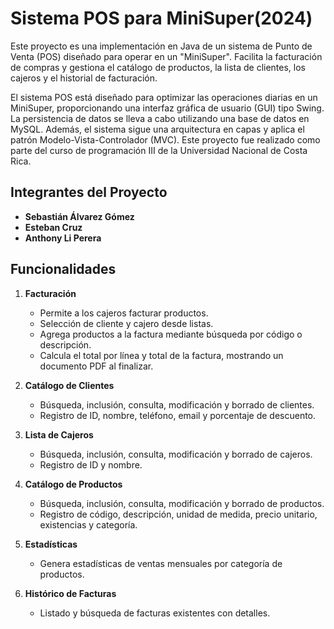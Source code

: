 # Sistema POS para MiniSuper(2024)

Este proyecto es una implementación en Java de un sistema de Punto de Venta (POS) diseñado para operar en un "MiniSuper". Facilita la facturación de compras y gestiona el catálogo de productos, la lista de clientes, los cajeros y el historial de facturación.

El sistema POS está diseñado para optimizar las operaciones diarias en un MiniSuper, proporcionando una interfaz gráfica de usuario (GUI) tipo Swing. La persistencia de datos se lleva a cabo utilizando una base de datos en MySQL. Además, el sistema sigue una arquitectura en capas y aplica el patrón Modelo-Vista-Controlador (MVC). Este proyecto fue realizado como parte del curso de programación III de la Universidad Nacional de Costa Rica.

## Integrantes del Proyecto

- **Sebastián Álvarez Gómez**
- **Esteban Cruz**
- **Anthony Li Perera**

## Funcionalidades

1. **Facturación**  
   - Permite a los cajeros facturar productos.
   - Selección de cliente y cajero desde listas.
   - Agrega productos a la factura mediante búsqueda por código o descripción.
   - Calcula el total por línea y total de la factura, mostrando un documento PDF al finalizar.

2. **Catálogo de Clientes**  
   - Búsqueda, inclusión, consulta, modificación y borrado de clientes.
   - Registro de ID, nombre, teléfono, email y porcentaje de descuento.

3. **Lista de Cajeros**  
   - Búsqueda, inclusión, consulta, modificación y borrado de cajeros.
   - Registro de ID y nombre.

4. **Catálogo de Productos**  
   - Búsqueda, inclusión, consulta, modificación y borrado de productos.
   - Registro de código, descripción, unidad de medida, precio unitario, existencias y categoría.

5. **Estadísticas**  
   - Genera estadísticas de ventas mensuales por categoría de productos.

6. **Histórico de Facturas**  
   - Listado y búsqueda de facturas existentes con detalles.
